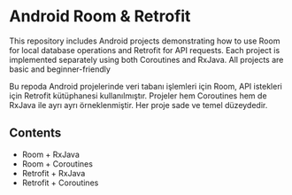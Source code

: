 # Android Room & Retrofit

This repository includes Android projects demonstrating how to use Room for local database operations and Retrofit for API requests.
Each project is implemented separately using both Coroutines and RxJava.
All projects are basic and beginner-friendly

Bu repoda Android projelerinde veri tabanı işlemleri için Room, API istekleri için Retrofit kütüphanesi kullanılmıştır.
Projeler hem Coroutines hem de RxJava ile ayrı ayrı örneklenmiştir.
Her proje sade ve temel düzeydedir.

## Contents
- Room + RxJava
- Room + Coroutines
- Retrofit + RxJava
- Retrofit + Coroutines
